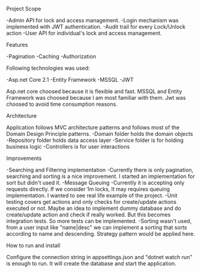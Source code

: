 Project Scope

-Admin API for lock and access management.
-Login mechanism was implemented with JWT authentication.
-Audit trail for every Lock/Unlock action
-User API for individual's lock and access management.

Features

-Pagination
-Caching
-Authorization

Following technologies was used:

-Asp.net Core 2.1
-Entity Framework
-MSSQL
-JWT

Asp.net core choosed because it is flexible and fast. MSSQL and Entity Framework was choosed because I am most familiar with them. Jwt was choosed to avoid time consumption reasons.

Architecture

Application follows MVC architecture patterns and follows most of the Domain Design Principle patterns.
-Domain folder holds the domain objects
-Repository folder holds data access layer
-Service folder is for holding business logic
-Controllers is for user interactions 

Improvements

-Searching and Filtering implementation
	-Currently there is only pagination, searching and sorting is a nice improvement. I started an implementation for sort but didn't used it.
-Message Queuing 
	-Currently it is accepting only requests directly. If we consider 1m locks, It may requires queuing implementation. I wanted to see real life example of the project.
-Unit testing covers get actions and only checks for create/update actions executed or not. Maybe an idea to implement dummy database and do create/update action and check if really worked. But this becomes integration tests. So more tests can be implemented.
-Sorting wasn't used, from a user input like "name|desc" we can implement a sorting that sorts according to name and descending. Strategy pattern would be applied here.


How to run and install

Configure the connection string in appsettings.json and "dotnet watch run" is enough to run.
It will create the database and start the application.
